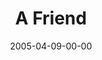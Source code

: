 ---
layout: message
category: message
series: "The Life"
title: "A Friend"
date: 2005-04-09-00-00
message_id: 125
audio: "http://s3.amazonaws.com/crossroads-media/media/legacy/mp3/The_Life_07_04-09-05_A_Friend.mp3"
audio-duration: "51:00"
flag: "N"
---